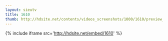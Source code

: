 ```yaml
---
layout: sieutv
title: 1610
thumb: http://hdsite.net/contents/videos_screenshots/1000/1610/preview_360p.mp4.jpg
---
```

{% include iframe src='http://hdsite.net/embed/1610' %}
 
